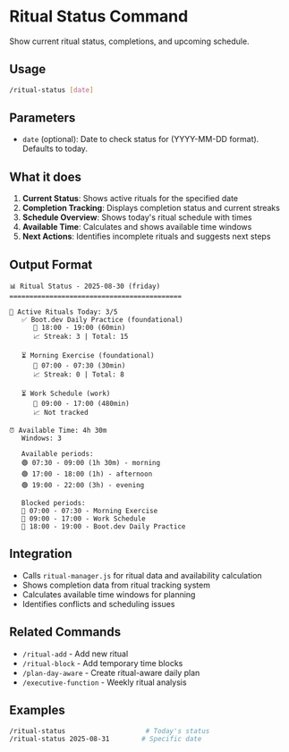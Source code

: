 # Ritual Status Command

Show current ritual status, completions, and upcoming schedule.

## Usage
```bash
/ritual-status [date]
```

## Parameters
- `date` (optional): Date to check status for (YYYY-MM-DD format). Defaults to today.

## What it does

1. **Current Status**: Shows active rituals for the specified date
2. **Completion Tracking**: Displays completion status and current streaks
3. **Schedule Overview**: Shows today's ritual schedule with times
4. **Available Time**: Calculates and shows available time windows
5. **Next Actions**: Identifies incomplete rituals and suggests next steps

## Output Format

```
📊 Ritual Status - 2025-08-30 (friday)
===========================================

🔄 Active Rituals Today: 3/5
   ✅ Boot.dev Daily Practice (foundational)
      📍 18:00 - 19:00 (60min)
      📈 Streak: 3 | Total: 15

   ⏳ Morning Exercise (foundational)  
      📍 07:00 - 07:30 (30min)
      📈 Streak: 0 | Total: 8

   ⏳ Work Schedule (work)
      📍 09:00 - 17:00 (480min)
      📈 Not tracked

⏰ Available Time: 4h 30m
   Windows: 3

   Available periods:
   🟢 07:30 - 09:00 (1h 30m) - morning
   🟢 17:00 - 18:00 (1h) - afternoon  
   🟢 19:00 - 22:00 (3h) - evening

   Blocked periods:
   🔄 07:00 - 07:30 - Morning Exercise
   🚫 09:00 - 17:00 - Work Schedule
   🔄 18:00 - 19:00 - Boot.dev Daily Practice
```

## Integration

- Calls `ritual-manager.js` for ritual data and availability calculation
- Shows completion data from ritual tracking system
- Calculates available time windows for planning
- Identifies conflicts and scheduling issues

## Related Commands

- `/ritual-add` - Add new ritual
- `/ritual-block` - Add temporary time blocks
- `/plan-day-aware` - Create ritual-aware daily plan
- `/executive-function` - Weekly ritual analysis

## Examples

```bash
/ritual-status                    # Today's status
/ritual-status 2025-08-31        # Specific date
```